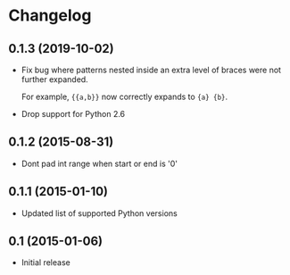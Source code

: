 # Changelog

## 0.1.3 (2019-10-02)

  - Fix bug where patterns nested inside an extra level of braces were not
    further expanded.

    For example, `{{a,b}}` now correctly expands to `{a} {b}`.

  - Drop support for Python 2.6

## 0.1.2 (2015-08-31)

  - Dont pad int range when start or end is '0'

## 0.1.1 (2015-01-10)

  - Updated list of supported Python versions

## 0.1 (2015-01-06)

  - Initial release
